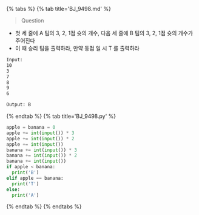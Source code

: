 {% tabs %}
{% tab title='BJ_9498.md' %}

> Question

* 첫 세 줄에 A 팀의 3, 2, 1점 슛의 개수, 다음 세 줄에 B 팀의 3, 2, 1점 슛의 개수가 주어진다
* 이 때 승리 팀을 출력하라, 만약 동점 일 시 T 를 출력하라

```txt
Input:
10
3
7
8
9
6

Output: B
```

{% endtab %}
{% tab title='BJ_9498.py' %}

```py
apple = banana = 0
apple += int(input()) * 3
apple += int(input()) * 2
apple += int(input())
banana += int(input()) * 3
banana += int(input()) * 2
banana += int(input())
if apple < banana:
  print('B')
elif apple == banana:
  print('T')
else:
  print('A')
```

{% endtab %}
{% endtabs %}
